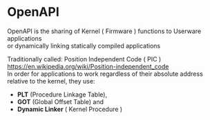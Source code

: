 # OpenAPI

OpenAPI is the sharing of Kernel ( Firmware ) functions to Userware applications<br>
or dynamically linking statically compiled applications<br>

Traditionally called: Position Independent Code ( PIC )<br>
https://en.wikipedia.org/wiki/Position-independent_code <br>
In order for applications to work regardless of their absolute address relative to the kernel, they use:<br>
* **PLT** (Procedure Linkage Table), 
* **GOT** (Global Offset Table) and 
* **Dynamic Linker** ( Kernel Procedure )
